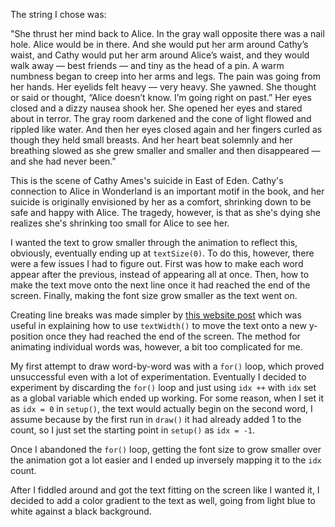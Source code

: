The string I chose was:

"She thrust her mind back to Alice. In the gray wall opposite there was a nail hole. Alice would be in there. And she would put her arm around Cathy’s waist, and Cathy would put her arm around Alice’s waist, and they would walk away — best friends — and tiny as the head of a pin. A warm numbness began to creep into her arms and legs. The pain was going from her hands. Her eyelids felt heavy — very heavy. She yawned. She thought or said or thought, “Alice doesn’t know. I’m going right on past.” Her eyes closed and a dizzy nausea shook her. She opened her eyes and stared about in terror. The gray room darkened and the cone of light flowed and rippled like water. And then her eyes closed again and her fingers curled as though they held small breasts. And her heart beat solemnly and her breathing slowed as she grew smaller and smaller and then disappeared — and she had never been."
  
This is the scene of Cathy Ames's suicide in East of Eden. Cathy's connection to Alice in Wonderland is an important motif in the book, and her suicide is originally envisioned by her as a comfort, shrinking down to be safe and happy with Alice. The tragedy, however, is that as she's dying she realizes she's shrinking too small for Alice to see her.

I wanted the text to grow smaller through the animation to reflect this, obviously, eventually ending up at `textSize(0)`. To do this, however, there were a few issues I had to figure out. First was how to make each word appear after the previous, instead of appearing all at once. Then, how to make the text move onto the next line once it had reached the end of the screen. Finally, making the font size grow smaller as the text went on.

Creating line breaks was made simpler by [this website post](https://erraticgenerator.com/blog/animate-word-by-word-in-p5js/) which was useful in explaining how to use `textWidth()` to move the text onto a new y-position once they had reached the end of the screen. The method for animating individual words was, however, a bit too complicated for me.

My first attempt to draw word-by-word was with a `for()` loop, which proved unsuccessful even with a lot of experimentation. Eventually I decided to experiment by discarding the `for()` loop and just using `idx ++` with `idx` set as a global variable which ended up working. For some reason, when I set it as `idx = 0` in `setup()`, the text would actually begin on the second word, I assume because by the first run in `draw()` it had already added 1 to the count, so I just set the starting point in `setup()` as `idx = -1`.

Once I abandoned the `for()` loop, getting the font size to grow smaller over the animation got a lot easier and I ended up inversely mapping it to the `idx` count.

After I fiddled around and got the text fitting on the screen like I wanted it, I decided to add a color gradient to the text as well, going from light blue to white against a black background.